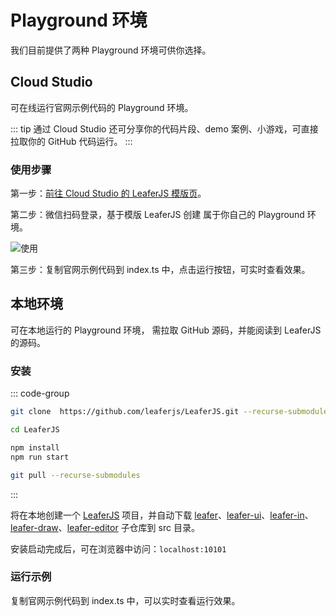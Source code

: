 # Playground 环境

我们目前提供了两种 Playground 环境可供你选择。

## Cloud Studio

可在线运行官网示例代码的 Playground 环境。

::: tip
通过 Cloud Studio 还可分享你的代码片段、demo 案例、小游戏，可直接拉取你的 GitHub 代码运行。
:::

### 使用步骤

第一步：[前往 Cloud Studio 的 LeaferJS 模版页](https://cloudstudio.net/?templateId=10064)。

第二步：微信扫码登录，基于模版 LeaferJS 创建 属于你自己的 Playground 环境。

![使用](/image/playground/cloud-studio.png)

第三步：复制官网示例代码到 index.ts 中，点击运行按钮，可实时查看效果。

## 本地环境

可在本地运行的 Playground 环境， 需拉取 GitHub 源码，并能阅读到 LeaferJS 的源码。

### 安装

::: code-group

```sh [安装]
git clone  https://github.com/leaferjs/LeaferJS.git --recurse-submodules

cd LeaferJS

npm install
npm run start

```

```sh [更新]
git pull --recurse-submodules
```

:::

将在本地创建一个 [LeaferJS](https://github.com/leaferjs/LeaferJS.git) 项目，并自动下载 [leafer](https://github.com/leaferjs/leafer)、[leafer-ui](https://github.com/leaferjs/ui)、[leafer-in](https://github.com/leaferjs/in)、[leafer-draw](https://github.com/leaferjs/draw)、[leafer-editor](https://github.com/leaferjs/editor) 子仓库到 src 目录。

安装启动完成后，可在浏览器中访问：`localhost:10101`

### 运行示例

复制官网示例代码到 index.ts 中，可以实时查看运行效果。
